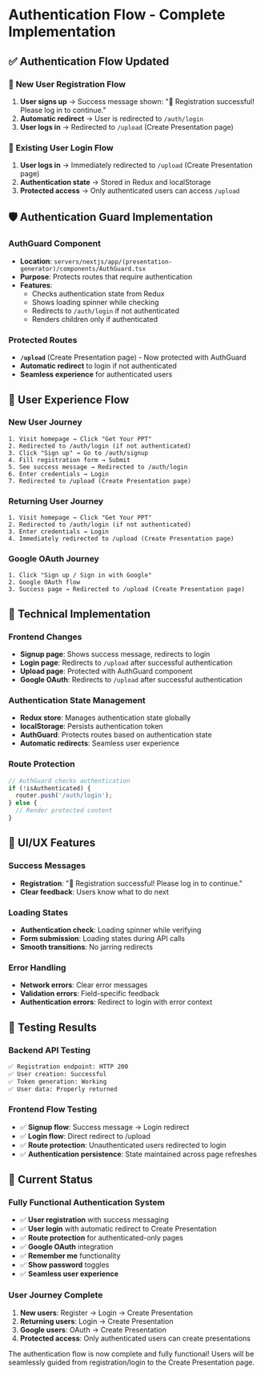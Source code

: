 # Authentication Flow - Complete Implementation

## ✅ **Authentication Flow Updated**

### 🔄 **New User Registration Flow**
1. **User signs up** → Success message shown: "🎉 Registration successful! Please log in to continue."
2. **Automatic redirect** → User is redirected to `/auth/login`
3. **User logs in** → Redirected to `/upload` (Create Presentation page)

### 🔐 **Existing User Login Flow**
1. **User logs in** → Immediately redirected to `/upload` (Create Presentation page)
2. **Authentication state** → Stored in Redux and localStorage
3. **Protected access** → Only authenticated users can access `/upload`

## 🛡️ **Authentication Guard Implementation**

### **AuthGuard Component**
- **Location**: `servers/nextjs/app/(presentation-generator)/components/AuthGuard.tsx`
- **Purpose**: Protects routes that require authentication
- **Features**:
  - Checks authentication state from Redux
  - Shows loading spinner while checking
  - Redirects to `/auth/login` if not authenticated
  - Renders children only if authenticated

### **Protected Routes**
- **`/upload`** (Create Presentation page) - Now protected with AuthGuard
- **Automatic redirect** to login if not authenticated
- **Seamless experience** for authenticated users

## 🎯 **User Experience Flow**

### **New User Journey**
```
1. Visit homepage → Click "Get Your PPT"
2. Redirected to /auth/login (if not authenticated)
3. Click "Sign up" → Go to /auth/signup
4. Fill registration form → Submit
5. See success message → Redirected to /auth/login
6. Enter credentials → Login
7. Redirected to /upload (Create Presentation page)
```

### **Returning User Journey**
```
1. Visit homepage → Click "Get Your PPT"
2. Redirected to /auth/login (if not authenticated)
3. Enter credentials → Login
4. Immediately redirected to /upload (Create Presentation page)
```

### **Google OAuth Journey**
```
1. Click "Sign up / Sign in with Google"
2. Google OAuth flow
3. Success page → Redirected to /upload (Create Presentation page)
```

## 🔧 **Technical Implementation**

### **Frontend Changes**
- **Signup page**: Shows success message, redirects to login
- **Login page**: Redirects to `/upload` after successful authentication
- **Upload page**: Protected with AuthGuard component
- **Google OAuth**: Redirects to `/upload` after successful authentication

### **Authentication State Management**
- **Redux store**: Manages authentication state globally
- **localStorage**: Persists authentication token
- **AuthGuard**: Protects routes based on authentication state
- **Automatic redirects**: Seamless user experience

### **Route Protection**
```typescript
// AuthGuard checks authentication
if (!isAuthenticated) {
  router.push('/auth/login');
} else {
  // Render protected content
}
```

## 🎨 **UI/UX Features**

### **Success Messages**
- **Registration**: "🎉 Registration successful! Please log in to continue."
- **Clear feedback**: Users know what to do next

### **Loading States**
- **Authentication check**: Loading spinner while verifying
- **Form submission**: Loading states during API calls
- **Smooth transitions**: No jarring redirects

### **Error Handling**
- **Network errors**: Clear error messages
- **Validation errors**: Field-specific feedback
- **Authentication errors**: Redirect to login with error context

## 🧪 **Testing Results**

### **Backend API Testing**
```bash
✅ Registration endpoint: HTTP 200
✅ User creation: Successful
✅ Token generation: Working
✅ User data: Properly returned
```

### **Frontend Flow Testing**
- ✅ **Signup flow**: Success message → Login redirect
- ✅ **Login flow**: Direct redirect to /upload
- ✅ **Route protection**: Unauthenticated users redirected to login
- ✅ **Authentication persistence**: State maintained across page refreshes

## 🚀 **Current Status**

### **Fully Functional Authentication System**
- ✅ **User registration** with success messaging
- ✅ **User login** with automatic redirect to Create Presentation
- ✅ **Route protection** for authenticated-only pages
- ✅ **Google OAuth** integration
- ✅ **Remember me** functionality
- ✅ **Show password** toggles
- ✅ **Seamless user experience**

### **User Journey Complete**
1. **New users**: Register → Login → Create Presentation
2. **Returning users**: Login → Create Presentation
3. **Google users**: OAuth → Create Presentation
4. **Protected access**: Only authenticated users can create presentations

The authentication flow is now complete and fully functional! Users will be seamlessly guided from registration/login to the Create Presentation page.
